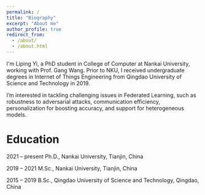 ```yaml
---
permalink: /
title: "Biography"
excerpt: "About me"
author_profile: true
redirect_from: 
  - /about/
  - /about.html
---
```


I'm Liping Yi, a PhD student in College of Computer at Nankai University, working with Prof. Gang Wang. Prior to NKU, I received undergraduate degrees in Internet of Things Engineering from Qingdao University of Science and Technology in 2019.

I’m interested in tackling challenging issues in Federated Learning, such as robustness to adversarial attacks, communication efficiency, personalization for boosting accuracy, and support for heterogeneous models.

Education
======
2021 – present Ph.D., Nankai University, Tianjin, China

2019 – 2021 M.Sc., Nankai University, Tianjin, China

2015 – 2019 B.Sc., Qingdao University of Science and Technology, Qingdao, China

 
 
